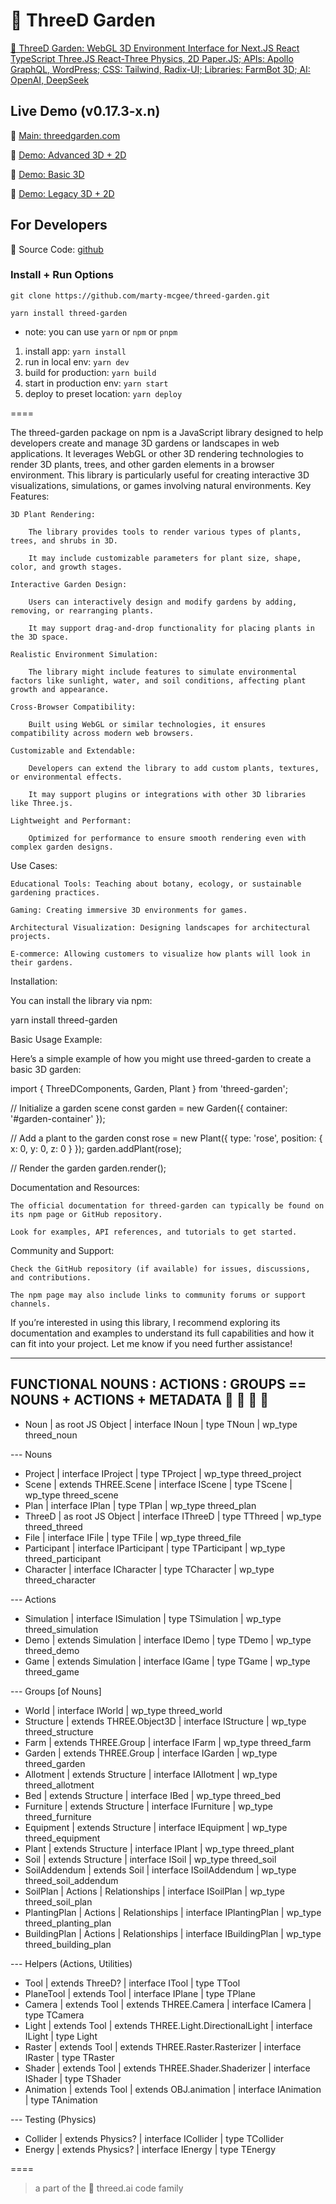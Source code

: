 # 🥕 ThreeD Garden

[🥕 ThreeD Garden: WebGL 3D Environment Interface for Next.JS React TypeScript Three.JS React-Three Physics, 2D Paper.JS; APIs: Apollo GraphQL, WordPress; CSS: Tailwind, Radix-UI; Libraries: FarmBot 3D; AI: OpenAI, DeepSeek](https://github.com/marty-mcgee/threed-garden/)

## Live Demo (v0.17.3-x.n)

🌱 [Main: threedgarden.com](https://threedgarden.com)

🏡 [Demo: Advanced 3D + 2D](https://threedgarden.com/home-design)

🥕 [Demo: Basic 3D](https://threedgarden.com/participate)

🥕 [Demo: Legacy 3D + 2D](https://threedgarden.com/demo)

## For Developers

🤖 Source Code: [github](https://github.com/marty-mcgee/threed-garden)

### Install + Run Options

`git clone https://github.com/marty-mcgee/threed-garden.git`

`yarn install threed-garden`

- note: you can use `yarn` or `npm` or `pnpm`

1. install app: `yarn install`
2. run in local env: `yarn dev`
3. build for production: `yarn build`
4. start in production env: `yarn start`
4. deploy to preset location: `yarn deploy`

====


The threed-garden package on npm is a JavaScript library designed to help developers create and manage 3D gardens or landscapes in web applications. It leverages WebGL or other 3D rendering technologies to render 3D plants, trees, and other garden elements in a browser environment. This library is particularly useful for creating interactive 3D visualizations, simulations, or games involving natural environments.
Key Features:

    3D Plant Rendering:

        The library provides tools to render various types of plants, trees, and shrubs in 3D.

        It may include customizable parameters for plant size, shape, color, and growth stages.

    Interactive Garden Design:

        Users can interactively design and modify gardens by adding, removing, or rearranging plants.

        It may support drag-and-drop functionality for placing plants in the 3D space.

    Realistic Environment Simulation:

        The library might include features to simulate environmental factors like sunlight, water, and soil conditions, affecting plant growth and appearance.

    Cross-Browser Compatibility:

        Built using WebGL or similar technologies, it ensures compatibility across modern web browsers.

    Customizable and Extendable:

        Developers can extend the library to add custom plants, textures, or environmental effects.

        It may support plugins or integrations with other 3D libraries like Three.js.

    Lightweight and Performant:

        Optimized for performance to ensure smooth rendering even with complex garden designs.

Use Cases:

    Educational Tools: Teaching about botany, ecology, or sustainable gardening practices.

    Gaming: Creating immersive 3D environments for games.

    Architectural Visualization: Designing landscapes for architectural projects.

    E-commerce: Allowing customers to visualize how plants will look in their gardens.

Installation:

You can install the library via npm:

yarn install threed-garden

Basic Usage Example:

Here’s a simple example of how you might use threed-garden to create a basic 3D garden:

import { ThreeDComponents, Garden, Plant } from 'threed-garden';

// Initialize a garden scene
const garden = new Garden({ container: '#garden-container' });

// Add a plant to the garden
const rose = new Plant({ type: 'rose', position: { x: 0, y: 0, z: 0 } });
garden.addPlant(rose);

// Render the garden
garden.render();

Documentation and Resources:

    The official documentation for threed-garden can typically be found on its npm page or GitHub repository.

    Look for examples, API references, and tutorials to get started.

Community and Support:

    Check the GitHub repository (if available) for issues, discussions, and contributions.

    The npm page may also include links to community forums or support channels.

If you’re interested in using this library, I recommend exploring its documentation and examples to understand its full capabilities and how it can fit into your project. Let me know if you need further assistance!


----



## FUNCTIONAL NOUNS : ACTIONS : GROUPS == NOUNS + ACTIONS + METADATA 🌱 🤖 🍅 🥕

- Noun | as root JS Object | interface INoun | type TNoun | wp_type threed_noun

--- Nouns

- Project | interface IProject | type TProject | wp_type threed_project
- Scene | extends THREE.Scene | interface IScene | type TScene | wp_type threed_scene
- Plan | interface IPlan | type TPlan | wp_type threed_plan
- ThreeD | as root JS Object | interface IThreeD | type TThreed | wp_type threed_threed
- File | interface IFile | type TFile | wp_type threed_file
- Participant | interface IParticipant | type TParticipant | wp_type threed_participant
- Character | interface ICharacter | type TCharacter | wp_type threed_character

--- Actions

- Simulation | interface ISimulation | type TSimulation | wp_type threed_simulation
- Demo | extends Simulation | interface IDemo | type TDemo | wp_type threed_demo
- Game | extends Simulation | interface IGame | type TGame | wp_type threed_game

--- Groups [of Nouns]

- World | interface IWorld | wp_type threed_world
- Structure | extends THREE.Object3D | interface IStructure | wp_type threed_structure
- Farm | extends THREE.Group | interface IFarm | wp_type threed_farm
- Garden | extends THREE.Group | interface IGarden | wp_type threed_garden
- Allotment | extends Structure | interface IAllotment | wp_type threed_allotment
- Bed | extends Structure | interface IBed | wp_type threed_bed
- Furniture | extends Structure | interface IFurniture | wp_type threed_furniture
- Equipment | extends Structure | interface IEquipment | wp_type threed_equipment
- Plant | extends Structure | interface IPlant | wp_type threed_plant
- Soil | extends Structure | interface ISoil | wp_type threed_soil
- SoilAddendum | extends Soil | interface ISoilAddendum | wp_type threed_soil_addendum
- SoilPlan | Actions | Relationships | interface ISoilPlan | wp_type threed_soil_plan
- PlantingPlan | Actions | Relationships | interface IPlantingPlan | wp_type threed_planting_plan
- BuildingPlan | Actions | Relationships | interface IBuildingPlan | wp_type threed_building_plan

--- Helpers (Actions, Utilities)

- Tool | extends ThreeD? | interface ITool | type TTool
- PlaneTool | extends Tool | interface IPlane | type TPlane
- Camera | extends Tool | extends THREE.Camera | interface ICamera | type TCamera
- Light | extends Tool | extends THREE.Light.DirectionalLight | interface ILight | type Light
- Raster | extends Tool | extends THREE.Raster.Rasterizer | interface IRaster | type TRaster
- Shader | extends Tool | extends THREE.Shader.Shaderizer | interface IShader | type TShader
- Animation | extends Tool | extends OBJ.animation | interface IAnimation | type TAnimation

--- Testing (Physics)

- Collider | extends Physics? | interface ICollider | type TCollider
- Energy | extends Physics? | interface IEnergy | type TEnergy

====

> a part of the 🌱 threed.ai code family
